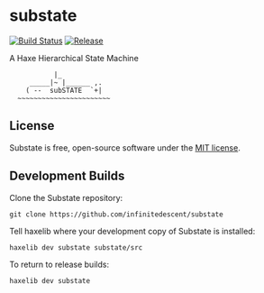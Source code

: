 substate
=================================
[![Build Status](https://travis-ci.org/infinitedescent/substate.svg?branch=master)](https://travis-ci.org/infinitedescent/substate) [![Release](http://img.shields.io/github/release/infinitedescent/substate.svg)](https://github.com/infinitedescent/substate/releases)

A Haxe Hierarchical State Machine

```
           |_
     _____|~ |______ ,.
    ( --  subSTATE  `+|   
  ~~~~~~~~~~~~~~~~~~~~~~~
```

    
License
------------

Substate is free, open-source software under the [MIT license](LICENSE.md).

Development Builds
------------

Clone the Substate repository:

    git clone https://github.com/infinitedescent/substate

Tell haxelib where your development copy of Substate is installed:

    haxelib dev substate substate/src

To return to release builds:

    haxelib dev substate